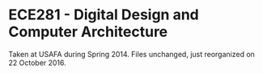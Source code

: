 # ECE281 - Digital Design and Computer Architecture

Taken at USAFA during Spring 2014.  Files unchanged, just reorganized on 22 October 2016.

